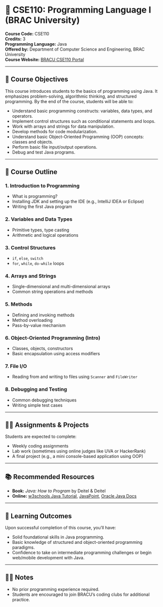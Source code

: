 # 📘 CSE110: Programming Language I (BRAC University)

**Course Code:** CSE110  
**Credits:** 3  
**Programming Language:** Java  
**Offered by:** Department of Computer Science and Engineering, BRAC University  
**Course Website:** [BRACU CSE110 Portal](https://cse.sds.bracu.ac.bd/course/view/CSE110)

---

## 🎯 Course Objectives

This course introduces students to the basics of programming using Java. It emphasizes problem-solving, algorithmic thinking, and structured programming. By the end of the course, students will be able to:

- Understand basic programming constructs: variables, data types, and operators.
- Implement control structures such as conditional statements and loops.
- Work with arrays and strings for data manipulation.
- Develop methods for code modularization.
- Understand basic Object-Oriented Programming (OOP) concepts: classes and objects.
- Perform basic file input/output operations.
- Debug and test Java programs.

---

## 📝 Course Outline

### 1. Introduction to Programming
- What is programming?
- Installing JDK and setting up the IDE (e.g., IntelliJ IDEA or Eclipse)
- Writing the first Java program

### 2. Variables and Data Types
- Primitive types, type casting
- Arithmetic and logical operations

### 3. Control Structures
- `if`, `else`, `switch`
- `for`, `while`, `do-while` loops

### 4. Arrays and Strings
- Single-dimensional and multi-dimensional arrays
- Common string operations and methods

### 5. Methods
- Defining and invoking methods
- Method overloading
- Pass-by-value mechanism

### 6. Object-Oriented Programming (Intro)
- Classes, objects, constructors
- Basic encapsulation using access modifiers

### 7. File I/O
- Reading from and writing to files using `Scanner` and `FileWriter`

### 8. Debugging and Testing
- Common debugging techniques
- Writing simple test cases

---

## 🧑‍💻 Assignments & Projects

Students are expected to complete:
- Weekly coding assignments
- Lab work (sometimes using online judges like UVA or HackerRank)
- A final project (e.g., a mini console-based application using OOP)

---

## 📚 Recommended Resources

- **Book:** *Java: How to Program* by Deitel & Deitel
- **Online:** [w3schools Java Tutorial](https://www.w3schools.com/java/), [JavaPoint](https://www.javatpoint.com/java-tutorial), [Oracle Java Docs](https://docs.oracle.com/javase/tutorial/)

---

## 🧠 Learning Outcomes

Upon successful completion of this course, you’ll have:
- Solid foundational skills in Java programming.
- Basic knowledge of structured and object-oriented programming paradigms.
- Confidence to take on intermediate programming challenges or begin web/mobile development with Java.

---

## 👨‍🏫 Notes

- No prior programming experience required.
- Students are encouraged to join BRACU’s coding clubs for additional practice.
